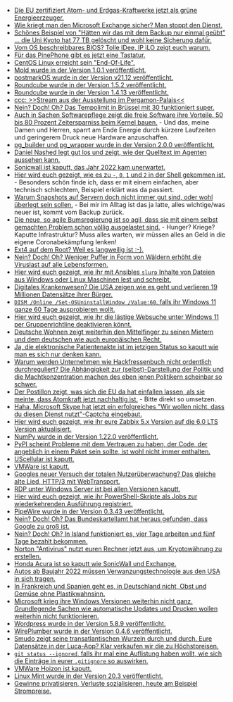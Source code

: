 * [Die EU zertifiziert Atom- und Erdgas-Kraftwerke jetzt als grüne Energieerzeuger.](https://blog.fefe.de/?ts=9f2e7119)
* [Wie kriegt man den Microsoft Exchange sicher? Man stoppt den Dienst.](https://blog.fefe.de/?ts=9f2eab85)
* [Schönes Beispiel von "Hätten wir das mit dem Backup nur einmal geübt" ... die Uni Kyoto hat 77 TB gelöscht und wohl keine Sicherung dafür.](https://blog.fefe.de/?ts=9f314378)
* [Vom OS beschreibbares BIOS? Tolle IDee, IP iLO zeigt euch warum.](https://blog.fefe.de/?ts=9f30b7a9)
* [Für das PinePhone gibt es jetzt eine Tastatur.](https://www.pine64.org/2021/12/31/happy-new-year-the-keyboard-and-cases-are-here/)
* [CentOS Linux erreicht sein "End-Of-Life".](https://www.phoronix.com/scan.php?page=news_item&px=CentOS-Linux-8-EOL)
* [Mold wurde in der Version 1.0.1 veröffentlicht.](https://www.phoronix.com/scan.php?page=news_item&px=Mold-1.0.1-Released)
* [postmarkOS wurde in der Version v21.12 veröffentlicht.](https://postmarketos.org/blog/2021/12/29/v21.12-release/)
* [Roundcube wurde in der Version 1.5.2 veröffentlicht.](https://roundcube.net/news/2021/12/30/update-1.5.2-released)
* [Roundcube wurde in der Version 1.4.13 veröffentlicht.](https://roundcube.net/news/2021/12/30/security-update-1.4.13-released)
* [ccc: >>Stream aus der Ausstellung im Pergamon-Palais<<](https://media.ccc.de/v/vcfb2021_-_133_-_de_-_202110091200_-_stream_aus_der_ausstellung_im_pergamon_palais)
* [Nein? Doch! Oh? Das Tempolimit in Brüssel mit 30 funktioniert super.](https://www.sonnenseite.com/de/mobilitaet/positive-bilanz-nach-einem-jahr-tempo-30-in-bruessel/)
* [Auch in Sachen Softwarepflege zeigt die freie Software ihre Vorteile. 50 bis 80 Prozent Zeitersparniss beim Kernel bauen.](https://www.phoronix.com/scan.php?page=news_item&px=Linux-Fast-Kernel-Headers) - Und das, meine Damen und Herren, sparrt am Ende Energie durch kürzere Laufzeiten und geringerem Druck neue Hardware anzuschaffen.
* [pg_builder und pg_wrapper wurde in der Version 2.0.0 veröffentlicht.](https://www.postgresql.org/about/news/pg_builder-200-and-pg_wrapper-200-packages-for-php-released-2387/)
* [Daniel Nashed legt gut los und zeigt, wie der Quelltext im Agenten aussehen kann.](https://blog.nashcom.de/nashcomblog.nsf/dx/one-touch-setup-and-meets-automated-lab-setup..htm)
* [Sonicwall ist kaputt, das Jahr 2022 kam unerwartet.](https://www.borncity.com/blog/2022/01/03/hat-sonicwall-e-mail-security-appliance-auch-einen-year-2022-bug/)
* [Hier wird euch gezeigt, wie es zu `-`, `0`, `1` und `2` in der Shell gekommen ist.](https://utcc.utoronto.ca/~cks/space/blog/unix/ProcessSubstitutionWhyLate) - Besonders schön finde ich, dass er mit einem einfachen, aber technisch schlechtem, Beispiel erklärt was da passiert.
* [Warum Snapshots auf Servern doch nicht immer gut sind, oder wohl überlegt sein sollen.](https://utcc.utoronto.ca/~cks/space/blog/linux/RootRollbacksWhyNot) - Bei mir im Alltag ist das ja latte, alles wichtige/was neuer ist, kommt vom Backup zurück.
* [Die neue, so agile Bumsregierung ist so agil, dass sie mit einem selbst gemachten Problem schon völlig ausgelastet sind.](https://tuxproject.de/blog/2022/01/regierung-im-single-tasking-modus/) - Hunger? Kriege? Kaputte Infrastruktur? Muss alles warten, wir müssen alles an Geld in die eigene Coronabekämpfung lenken!
* [Ext4 auf dem Root? Weil es langweilig ist :-).](https://utcc.utoronto.ca/~cks/space/blog/linux/Ext4RootFilesystemWhy)
* [Nein? Doch! Oh? Weniger Puffer in Form von Wäldern erhöht die Viruslast auf alle Lebensformen.](https://netzfrauen.org/2021/12/31/deforestation-4/)
* [Hier wird euch gezeigt, wie ihr mit Ansibles `slurp` Inhalte von Dateien aus Windows oder Linux Maschinen lest und schreibt.](https://www.shellhacks.com/ansible-cat-file-print-read-file-content/)
* [Digitales Krankenwesen? Die USA zeigen wie es geht und verlieren 19 Millionen Datensätze ihrer Bürger.](https://www.bleepingcomputer.com/news/security/top-10-healthcare-breaches-in-the-us-exposed-data-of-19-million/)
* [`DISM /Online /Set-OSUninstallWindow /Value:60`, falls ihr Windows 11 ganze 60 Tage ausprobieren wollt.](https://www.zdnet.com/article/windows-11-give-yourself-more-time-to-roll-back-the-upgrade/)
* [Hier wird euch gezeigt, wie ihr die lästige Websuche unter Windows 11 per Gruppenrichtline deaktivieren könnt.](https://www.windowspro.de/wolfgang-sommergut/web-suche-windows-11-gruppenrichtlinien-deaktivieren)
* [Deutsche Wohnen zeigt weiterhin den Mittelfinger zu seinen Mietern und dem deutschen wie auch europäischen Recht.](https://netzpolitik.org/2022/datensammelwut-14-millionen-bussgeld-gegen-deutsche-wohnen-landet-vor-eu-gericht/)
* [Ja, die elektronische Patientenakte ist im jetzigen Status so kaputt wie man es sich nur denken kann.](https://www.borncity.com/blog/2022/01/04/elektronische-patientenakte-epa-2-0-als-sicherheitsrisiko/)
* [Warum werden Unternehmen wie Hackfressenbuch nicht ordentlich durchreguliert? Die Abhängigkeit zur (selbst)-Darstellung der Politik und die Machtkonzentration machen des eben jenen Politikern scheinbar so schwer.](https://www.kuketz-blog.de/facebooks-daten-blowouts-eine-verstaendnisbruecke-teil1/)
* [Der Postillon zeigt, was sich die EU da hat einfallen lassen, als sie meinte, dass Atomkraft jetzt nachhaltig ist.](https://www.der-postillon.com/2022/01/atomkraft-nachhaltig.html) - Bitte direkt so umsetzen.
* [Haha, Microsoft Skype hat jetzt ein erfolgreiches "Wir wollen nicht, dass du diesen Dienst nutzt"-Captcha eingebaut.](https://www.bleepingcomputer.com/news/security/microsoft-skype-challenge-can-you-solve-this-puzzle-10-times/)
* [Hier wird euch gezeigt, wie ihr eure Zabbix 5.x Version auf die 6.0 LTS Version aktualisiert.](https://blog.zabbix.com/a-guide-to-migrating-to-zabbix-6-0-lts-by-edgars-melveris-zabbix-summit-online-2021/18569/)
* [NumPy wurde in der Version 1.22.0 veröffentlicht.](https://lwn.net/Articles/880332/rss)
* [PyPI scheint Probleme mit dem Vertrauen zu haben, der Code, der angeblich in einem Paket sein sollte, ist wohl nicht immer enthalten.](https://zaitcev.livejournal.com/263602.html)
* [UScellular ist kaputt.](https://www.bleepingcomputer.com/news/security/uscellular-discloses-data-breach-after-billing-system-hack/)
* [VMWare ist kaputt.](https://www.borncity.com/blog/2022/01/05/vmware-sicherheitswarnung-vor-schwachstelle-cve-2021-22045-in-vmware-workstation-co/)
* [Googles neuer Versuch der totalen Nutzerüberwachung? Das gleiche alte Lied, HTTP/3 mit WebTransport.](https://www.phoronix.com/scan.php?page=news_item&px=Chrome-97-Released)
* [RDP unter Windows Server ist bei allen Versionen kaputt.](https://www.borncity.com/blog/2022/01/05/windows-server-notfall-update-fixt-remote-desktop-probleme-4-1-2022/)
* [Hier wird euch gezeigt, wie ihr PowerShell-Skripte als Jobs zur wiederkehrenden Ausführung registriert.](https://sid-500.com/2022/01/05/register-and-create-scheduled-jobs-with-powershell/)
* [PipeWire wurde in der Version 0.3.43 veröffentlicht.](https://www.phoronix.com/scan.php?page=news_item&px=PipeWire-0.3.43)
* [Nein? Doch! Oh? Das Bundeskartellamt hat heraus gefunden, dass Google zu groß ist.](https://netzpolitik.org/2022/bundeskartellamt-google-ist-gross/)
* [Nein? Doch! Oh? In Island funktioniert es, vier Tage arbeiten und fünf Tage bezahlt bekommen.](https://netzfrauen.org/2022/01/05/iceland-3/)
* [Norton "Antivirus" nutzt euren Rechner jetzt aus, um Kryptowährung zu erstellen.](https://www.borncity.com/blog/2022/01/06/krass-norton-360-installiert-krypto-miner/)
* [Honda Acura ist so kaputt wie SonicWall und Exchange.](https://www.bleepingcomputer.com/news/technology/honda-acura-cars-hit-by-y2k22-bug-that-rolls-back-clocks-to-2002/)
* [Autos ab Baujahr 2022 müssen Verwanzungstechnologie aus den USA in sich tragen.](https://tuxproject.de/blog/2022/01/hoffnung-dexit-9-webcampflicht-unter-der-dusche-strassenverkehrsedition/)
* [In Frankreich und Spanien geht es, in Deutschland nicht, Obst und Gemüse ohne Plastikwahnsinn.](https://netzfrauen.org/2022/01/06/plastic-30/)
* [Microsoft krieg ihre Windows Versionen weiterhin nicht ganz. Grundlegende Sachen wie automatische Updates und Drucken wollen weiterhin nicht funktionieren.](https://www.borncity.com/blog/2022/01/07/windows-rger-zurckgezogene-updates-druckauftrge-bleiben-hngen-zwangsneustart-durch-treiberinstallation/)
* [Wordpress wurde in der Version 5.8.9 veröffentlicht.](https://www.borncity.com/blog/2022/01/06/wordpress-5-8-3-released/)
* [WirePlumber wurde in der Version 0.4.6 veröffentlicht.](https://www.phoronix.com/scan.php?page=news_item&px=WirePlumber-0.4.6)
* [Smudo zeigt seine transatlantischen Wurzeln durch und durch. Eure Datensätze in der Luca-App? Klar verkaufen wir die zu Höchstpreisen.](https://netzpolitik.org/2022/neue-geschaeftsmodelle-wie-luca-nach-der-pandemie-weiter-kasse-machen-kann/)
* [`git status --ignored`, falls ihr mal eine Auflistung haben wollt, wie sich die Einträge in eurer `.gitignore` so auswirken.](https://www.shellhacks.com/git-show-ignored-files/)
* [VMWare Hoizon ist kaputt.](https://www.borncity.com/blog/2022/01/08/angriffe-auf-vmware-horizon-server-mit-log4j-schwachstelle/)
* [Linux Mint wurde in der Version 20.3 veröffentlicht.](https://www.planet3dnow.de/cms/64397-linux-mint-20-3-una-als-version-mit-cinnamon-xfce-und-mate-erschienen/)
* [Gewinne privatisieren, Verluste sozialisieren, heute am Beispiel Strompreise.](https://www.sonnenseite.com/de/wirtschaft/hunderte-stromanbieter-kuendigen-kraeftige-preiserhoehungen-von-durchschnittlich-64-prozent-an/)
